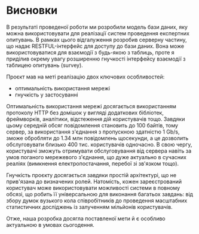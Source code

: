 # Висновки

В результаті проведеної роботи ми розробили модель бази даних, яку можна використовувати для реалізації систем проведення експертних опитувань. В рамках цього відгалуження розробив серверну частину, що надає RESTFUL-інтерфейс для доступу до бази даних. Вона може використовуватися для взаємодії з будь-якою з таблиць, проте я приділив окрему увагу розширенню гнучкості інтерфейсу взаємодії з таблицею опитувань (survey).

Проєкт мав на меті реалізацію двох ключових особливостей:
- оптимальність використання мережі
- гнучкість у застосуванні

Оптимальність використання мережі досягається використанням протоколу HTTP без домішок у вигляді додаткових бібліотек, фреймворків, аналітики, відстеження дій користувачів тощо. Завдяки цьому середній обсяг повідомлення становить до 100 байтів, тому сервер, за використання з'єднання з пропускною здатністю 1 Gb/s, зможе обробляти до 1.34 млн повідомлень щосекунди, а це дозволить обслуговувати близько 400 тис. користувачів одночасно. В свою чергу, користувачі зможуть отримувати обслуговування від сервера навіть за умов поганого мережевого з'єднання, що дуже актуально в сучасних реаліях (вимкнення електропостачання, перебої зі зв'язком тощо).

Гнучкість проєкту досягається завдяки простій архітектурі, що не прив'язана до визначених ролей. Натомість, кожен зареєстрований користувач може використовувати можливості системи в повному обсязі, що робить її універсальною для виконання багатьох завдань: від збору думок вузького кола співробітників до проведення масштабних статистичних досліджень із залученням мільйонів користувачів.

Отже, наша розробка досягла поставленої мети й є особливо актуальною в умовах сьогодення.
